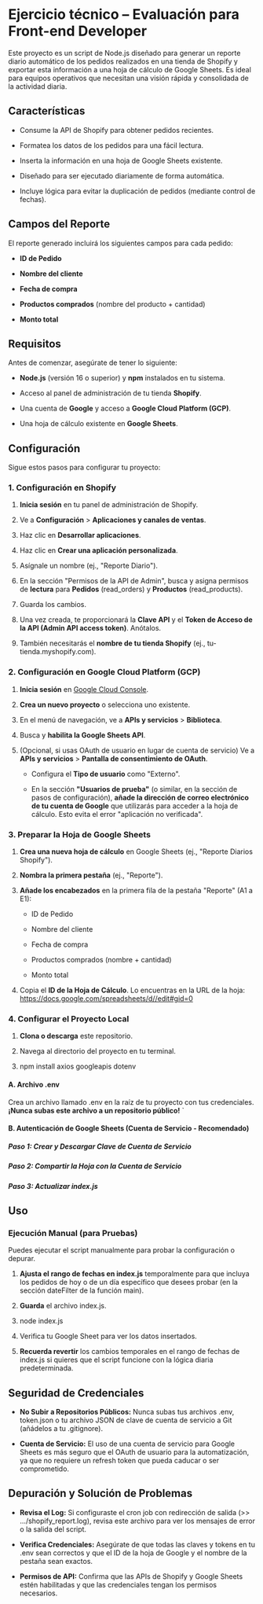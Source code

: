 Ejercicio técnico – Evaluación para Front-end Developer
======================

Este proyecto es un script de Node.js diseñado para generar un reporte diario automático de los pedidos realizados en una tienda de Shopify y exportar esta información a una hoja de cálculo de Google Sheets. Es ideal para equipos operativos que necesitan una visión rápida y consolidada de la actividad diaria.

Características
---------------

*   Consume la API de Shopify para obtener pedidos recientes.
    
*   Formatea los datos de los pedidos para una fácil lectura.
    
*   Inserta la información en una hoja de Google Sheets existente.
    
*   Diseñado para ser ejecutado diariamente de forma automática.
    
*   Incluye lógica para evitar la duplicación de pedidos (mediante control de fechas).
    

Campos del Reporte
------------------

El reporte generado incluirá los siguientes campos para cada pedido:

*   **ID de Pedido**
    
*   **Nombre del cliente**
    
*   **Fecha de compra**
    
*   **Productos comprados** (nombre del producto + cantidad)
    
*   **Monto total**
    

Requisitos
----------

Antes de comenzar, asegúrate de tener lo siguiente:

*   **Node.js** (versión 16 o superior) y **npm** instalados en tu sistema.
    
*   Acceso al panel de administración de tu tienda **Shopify**.
    
*   Una cuenta de **Google** y acceso a **Google Cloud Platform (GCP)**.
    
*   Una hoja de cálculo existente en **Google Sheets**.
    

Configuración
-------------

Sigue estos pasos para configurar tu proyecto:

### 1\. Configuración en Shopify

1.  **Inicia sesión** en tu panel de administración de Shopify.
    
2.  Ve a **Configuración** > **Aplicaciones y canales de ventas**.
    
3.  Haz clic en **Desarrollar aplicaciones**.
    
4.  Haz clic en **Crear una aplicación personalizada**.
    
5.  Asígnale un nombre (ej., "Reporte Diario").
    
6.  En la sección "Permisos de la API de Admin", busca y asigna permisos de **lectura** para **Pedidos** (read\_orders) y **Productos** (read\_products).
    
7.  Guarda los cambios.
    
8.  Una vez creada, te proporcionará la **Clave API** y el **Token de Acceso de la API (Admin API access token)**. Anótalos.
    
9.  También necesitarás el **nombre de tu tienda Shopify** (ej., tu-tienda.myshopify.com).
    

### 2\. Configuración en Google Cloud Platform (GCP)

1.  **Inicia sesión** en [Google Cloud Console](https://console.cloud.google.com/).
    
2.  **Crea un nuevo proyecto** o selecciona uno existente.
    
3.  En el menú de navegación, ve a **APIs y servicios** > **Biblioteca**.
    
4.  Busca y **habilita la Google Sheets API**.
    
5.  (Opcional, si usas OAuth de usuario en lugar de cuenta de servicio) Ve a **APIs y servicios** > **Pantalla de consentimiento de OAuth**.
    
    *   Configura el **Tipo de usuario** como "Externo".
        
    *   En la sección **"Usuarios de prueba"** (o similar, en la sección de pasos de configuración), **añade la dirección de correo electrónico de tu cuenta de Google** que utilizarás para acceder a la hoja de cálculo. Esto evita el error "aplicación no verificada".
        

### 3\. Preparar la Hoja de Google Sheets

1.  **Crea una nueva hoja de cálculo** en Google Sheets (ej., "Reporte Diarios Shopify").
    
2.  **Nombra la primera pestaña** (ej., "Reporte").
    
3.  **Añade los encabezados** en la primera fila de la pestaña "Reporte" (A1 a E1):
    
    *   ID de Pedido
        
    *   Nombre del cliente
        
    *   Fecha de compra
        
    *   Productos comprados (nombre + cantidad)
        
    *   Monto total
        
4.  Copia el **ID de la Hoja de Cálculo**. Lo encuentras en la URL de la hoja: https://docs.google.com/spreadsheets/d//edit#gid=0
    

### 4\. Configurar el Proyecto Local

1.  **Clona o descarga** este repositorio.
    
2.  Navega al directorio del proyecto en tu terminal.
    
3.  npm install axios googleapis dotenv
    

#### A. Archivo .env

Crea un archivo llamado .env en la raíz de tu proyecto con tus credenciales. **¡Nunca subas este archivo a un repositorio público!** `

#### B. Autenticación de Google Sheets (Cuenta de Servicio - Recomendado)

##### Paso 1: Crear y Descargar Clave de Cuenta de Servicio

##### Paso 2: Compartir la Hoja con la Cuenta de Servicio
    
##### Paso 3: Actualizar index.js

Uso
---

### Ejecución Manual (para Pruebas)

Puedes ejecutar el script manualmente para probar la configuración o depurar.

1.  **Ajusta el rango de fechas en index.js** temporalmente para que incluya los pedidos de hoy o de un día específico que desees probar (en la sección dateFilter de la función main).
    
2.  **Guarda** el archivo index.js.
    
3.  node index.js
    
4.  Verifica tu Google Sheet para ver los datos insertados.
    
5.  **Recuerda revertir** los cambios temporales en el rango de fechas de index.js si quieres que el script funcione con la lógica diaria predeterminada.
    

Seguridad de Credenciales
-------------------------
    
*   **No Subir a Repositorios Públicos:** Nunca subas tus archivos .env, token.json o tu archivo JSON de clave de cuenta de servicio a Git (añádelos a tu .gitignore).
    
*   **Cuenta de Servicio:** El uso de una cuenta de servicio para Google Sheets es más seguro que el OAuth de usuario para la automatización, ya que no requiere un refresh token que pueda caducar o ser comprometido.
    

Depuración y Solución de Problemas
----------------------------------

*   **Revisa el Log:** Si configuraste el cron job con redirección de salida (>> .../shopify\_report.log), revisa este archivo para ver los mensajes de error o la salida del script.
    
*   **Verifica Credenciales:** Asegúrate de que todas las claves y tokens en tu .env sean correctos y que el ID de la hoja de Google y el nombre de la pestaña sean exactos.
    
*   **Permisos de API:** Confirma que las APIs de Shopify y Google Sheets estén habilitadas y que las credenciales tengan los permisos necesarios.